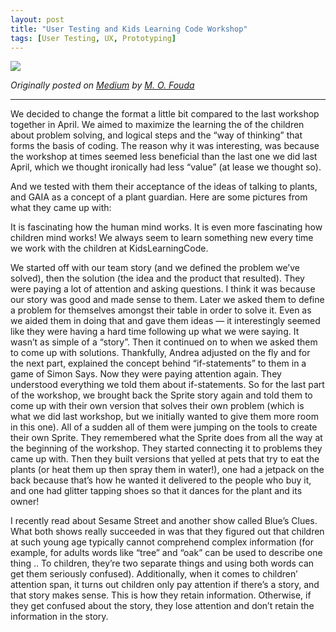 ```yaml
---
layout: post
title: "User Testing and Kids Learning Code Workshop"
tags: [User Testing, UX, Prototyping]
---
```

![](https://miro.medium.com/v2/resize:fit:1280/format:webp/1*OpTo9JWPwV0nQ5-Q1ZSTAw.jpeg)

*Originally posted on [Medium](https://medium.com/gaiablogs/user-testing-and-kids-learning-code-workshop-5875f004720a) by [M. O. Fouda](https://medium.com/@FoudaMoh)*

---

We decided to change the format a little bit compared to the last workshop together in April. We aimed to maximize the learning the of the children about problem solving, and logical steps and the “way of thinking” that forms the basis of coding. The reason why it was interesting, was because the workshop at times seemed less beneficial than the last one we did last April, which we thought ironically had less “value” (at lease we thought so).

And we tested with them their acceptance of the ideas of talking to plants, and GAIA as a concept of a plant guardian. Here are some pictures from what they came up with:

It is fascinating how the human mind works. It is even more fascinating how children mind works! We always seem to learn something new every time we work with the children at KidsLearningCode.

We started off with our team story (and we defined the problem we’ve solved), then the solution (the idea and the product that resulted). They were paying a lot of attention and asking questions. I think it was because our story was good and made sense to them. Later we asked them to define a problem for themselves amongst their table in order to solve it. Even as we aided them in doing that and gave them ideas — it interestingly seemed like they were having a hard time following up what we were saying. It wasn’t as simple of a “story”. Then it continued on to when we asked them to come up with solutions. Thankfully, Andrea adjusted on the fly and for the next part, explained the concept behind “if-statements” to them in a game of Simon Says. Now they were paying attention again. They understood everything we told them about if-statements. So for the last part of the workshop, we brought back the Sprite story again and told them to come up with their own version that solves their own problem (which is what we did last workshop, but we initially wanted to give them more room in this one). All of a sudden all of them were jumping on the tools to create their own Sprite. They remembered what the Sprite does from all the way at the beginning of the workshop. They started connecting it to problems they came up with. Then they built versions that yelled at pets that try to eat the plants (or heat them up then spray them in water!), one had a jetpack on the back because that’s how he wanted it delivered to the people who buy it, and one had glitter tapping shoes so that it dances for the plant and its owner!

I recently read about Sesame Street and another show called Blue’s Clues. What both shows really succeeded in was that they figured out that children at such young age typically cannot comprehend complex information (for example, for adults words like “tree” and “oak” can be used to describe one thing .. To children, they’re two separate things and using both words can get them seriously confused). Additionally, when it comes to children’ attention span, it turns out children only pay attention if there’s a story, and that story makes sense. This is how they retain information. Otherwise, if they get confused about the story, they lose attention and don’t retain the information in the story.